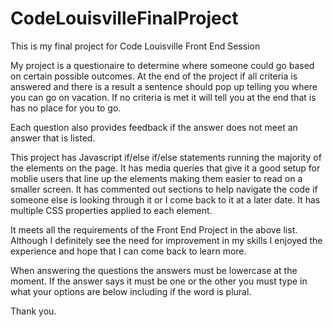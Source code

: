 # CodeLouisvilleFinalProject
This is my final project for Code Louisville Front End Session

My project is a questionaire to determine where someone could go based on certain possible outcomes.
At the end of the project if all criteria is answered and there is a result a sentence should pop up telling you where you can go on vacation.
If no criteria is met it will tell you at the end that is has no place for you to go.

Each question also provides feedback if the answer does not meet an answer that is listed.

This project has Javascript if/else if/else statements running the majority of the elements on the page.
It has media queries that give it a good setup for moblie users that line up the elements making them easier to read on a smaller screen.
It has commented out sections to help navigate the code if someone else is looking through it or I come back to it at a later date.
It has multiple CSS properties applied to each element.

It meets all the requirements of the Front End Project in the above list. Although I definitely see the need for improvement in my skills I enjoyed 
the experience and hope that I can come back to learn more.

When answering the questions the answers must be lowercase at the moment. If the answer says it must be one or the other you must type in what your options are below including if the word is plural.

Thank you.
